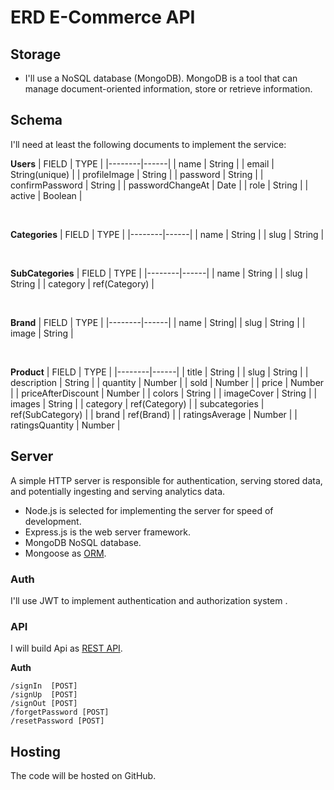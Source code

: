# ERD E-Commerce API

## Storage

- I'll use a NoSQL database (MongoDB). MongoDB is a tool that can manage document-oriented information, store or retrieve information.

## Schema

I'll need at least the following documents to implement the service:

**Users**
| FIELD | TYPE |
|--------|------|
| name | String |
| email | String(unique) |
| profileImage | String |
| password | String |
| confirmPassword | String |
| passwordChangeAt | Date |
| role | String |
| active | Boolean |

<br/>

**Categories**
| FIELD | TYPE |
|--------|------|
| name | String |
| slug | String |

<br/>

**SubCategories**
| FIELD | TYPE |
|--------|------|
| name | String |
| slug | String |
| category | ref(Category) |

<br/>

**Brand**
| FIELD | TYPE |
|--------|------|
| name | String|
| slug | String |
| image | String |

<br/>

**Product**
| FIELD | TYPE |
|--------|------|
| title | String |
| slug | String |
| description | String |
| quantity | Number |
| sold | Number |
| price | Number |
| priceAfterDiscount | Number |
| colors | String |
| imageCover | String |
| images | String |
| category | ref(Category) |
| subcategories | ref(SubCategory) |
| brand | ref(Brand) |
| ratingsAverage | Number |
| ratingsQuantity | Number |

## Server

A simple HTTP server is responsible for authentication, serving stored data, and potentially ingesting and serving analytics data.

- Node.js is selected for implementing the server for speed of development.
- Express.js is the web server framework.
- MongoDB NoSQL database.
- Mongoose as [ORM](https://medium.com/@julianam.tyler/what-is-the-difference-between-odm-and-orm-267bbb7778b0).

### Auth

I'll use JWT to implement authentication and authorization system .

### API

I will build Api as [REST API](https://medium.com/edureka/what-is-rest-api-d26ea9000ee6).

**Auth**

```
/signIn  [POST]
/signUp  [POST]
/signOut [POST]
/forgetPassword [POST]
/resetPassword [POST]
```

## Hosting

The code will be hosted on GitHub.
